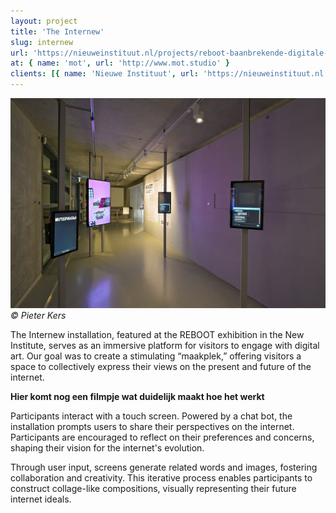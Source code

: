 ```yaml
---
layout: project
title: 'The Internew'
slug: internew
url: 'https://nieuweinstituut.nl/projects/reboot-baanbrekende-digitale-kunst/maakplek-internew'
at: { name: 'mot', url: 'http://www.mot.studio' }
clients: [{ name: 'Nieuwe Instituut', url: 'https://nieuweinstituut.nl' }]
---
```


![The Internew](./internew.png)
*© Pieter Kers*

The Internew installation, featured at the REBOOT exhibition in the New Institute, serves as an immersive platform for visitors to engage with digital art. Our goal was to create a stimulating “maakplek,” offering visitors a space to collectively express their views on the present and future of the internet.

**Hier komt nog een filmpje wat duidelijk maakt hoe het werkt**

Participants interact with a touch screen. Powered by a chat bot, the installation prompts users to share their perspectives on the internet. Participants are encouraged to reflect on their preferences and concerns, shaping their vision for the internet's evolution.

Through user input, screens generate related words and images, fostering collaboration and creativity. This iterative process enables participants to construct collage-like compositions, visually representing their future internet ideals.

